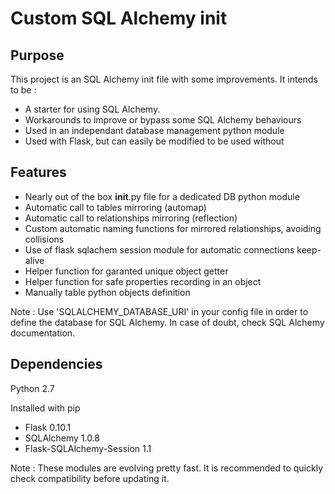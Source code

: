 # Custom SQL Alchemy init

## Purpose
This project is an SQL Alchemy init file with some improvements. It intends to be :
- A starter for using SQL Alchemy.
- Workarounds to improve or bypass some SQL Alchemy behaviours
- Used in an independant database management python module
- Used with Flask, but can easily be modified to be used without

## Features
- Nearly out of the box __init__.py file for a dedicated DB python module
- Automatic call to tables mirroring (automap)
- Automatic call to relationships mirroring (reflection)
- Custom automatic naming functions for mirrored relationships, avoiding collisions
- Use of flask sqlachem session module for automatic connections keep-alive
- Helper function for garanted unique object getter
- Helper function for safe properties recording in an object
- Manually table python objects definition

Note : Use 'SQLALCHEMY_DATABASE_URI' in your config file in order to define the database for SQL Alchemy. In case of doubt, check SQL Alchemy documentation.

## Dependencies
Python 2.7

Installed with pip
- Flask 0.10.1
- SQLAlchemy 1.0.8
- Flask-SQLAlchemy-Session 1.1

Note : These modules are evolving pretty fast. It is recommended to quickly check compatibility before updating it.
